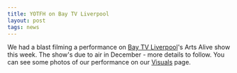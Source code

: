 ```yaml
---
title: YOTFH on Bay TV Liverpool
layout: post
tags: news
---
```

We had a blast filming a performance on <a href="http://www.baytvliverpool.com/" target="_blank">Bay TV Liverpool</a>'s Arts Alive show this week. The show's due to air in December - more details to follow. You can see some photos of our performance on our <a href="/visuals">Visuals</a> page.


